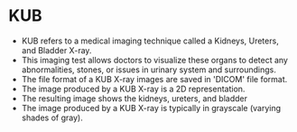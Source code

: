 # KUB
- KUB refers to a medical imaging technique called a Kidneys, Ureters, and Bladder X-ray.
- This imaging test allows doctors to visualize these organs to detect any abnormalities, stones, or issues in urinary system and surroundings.
- The file format of a KUB X-ray images are saved in 'DICOM' file format.
- The image produced by a KUB X-ray is a 2D representation.
- The resulting image shows the kidneys, ureters, and bladder
- The image produced by a KUB X-ray is typically in grayscale (varying shades of gray).
